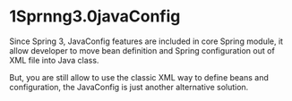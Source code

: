 # 1Sprnng3.0javaConfig
Since Spring 3, JavaConfig features are included in core Spring module, 
it allow developer to move bean definition and Spring configuration out 
of XML file into Java class.

But, you are still allow to use the classic XML way 
to define beans and configuration, the JavaConfig is
just another alternative solution.
